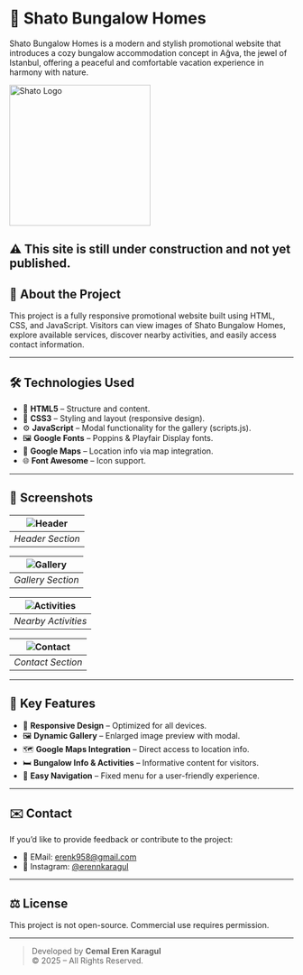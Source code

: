 # 🏡 Shato Bungalow Homes

Shato Bungalow Homes is a modern and stylish promotional website that introduces a cozy bungalow accommodation concept in Ağva, the jewel of Istanbul, offering a peaceful and comfortable vacation experience in harmony with nature.

<img src="https://github.com/user-attachments/assets/427fac19-6bb8-42dc-b79d-4f78639f1f48" alt="Shato Logo" width="250" />


⚠️ This site is still under construction and not yet published.
---

## 🌿 About the Project

This project is a fully responsive promotional website built using HTML, CSS, and JavaScript. Visitors can view images of Shato Bungalow Homes, explore available services, discover nearby activities, and easily access contact information.

---

## 🛠️ Technologies Used

- 🧱 **HTML5** – Structure and content.
- 🎨 **CSS3** – Styling and layout (responsive design).
- ⚙️ **JavaScript** – Modal functionality for the gallery (scripts.js).
- 🖼️ **Google Fonts** – Poppins & Playfair Display fonts.
- 📍 **Google Maps** – Location info via map integration.
- 🌐 **Font Awesome** – Icon support.

---

## 📸 Screenshots

| ![Header](https://github.com/user-attachments/assets/103f6a0b-adb7-43ad-8cf7-eee86f47b81e) |
|:--:|
| *Header Section* |

| ![Gallery](https://github.com/user-attachments/assets/bb9ba4d8-d271-4dd8-99a9-826ee264e8ee) |
|:--:|
| *Gallery Section* |

| ![Activities](https://github.com/user-attachments/assets/32ecbfb2-bda8-448a-907e-3845ad4d2d2f) |
|:--:|
| *Nearby Activities* |

| ![Contact](https://github.com/user-attachments/assets/a314ab77-7b13-4bc3-ab2b-7d781cc063f1) |
|:--:|
| *Contact Section* |

---

## 📌 Key Features

- 🔄 **Responsive Design** – Optimized for all devices.
- 🖼️ **Dynamic Gallery** – Enlarged image preview with modal.
- 🗺️ **Google Maps Integration** – Direct access to location info.
- 🛏️ **Bungalow Info & Activities** –  Informative content for visitors.
- 📲 **Easy Navigation** – Fixed menu for a user-friendly experience.

---

## ✉️ Contact

If you’d like to provide feedback or contribute to the project:

- 📧 EMail: [erenk958@gmail.com](mailto:erenk958@gmail.com)
- 📸 Instagram: [@erennkaragul](https://www.instagram.com/erennkaragul)

---

## ⚖️ License

This project is not open-source. Commercial use requires permission.

---

> Developed by **Cemal Eren Karagul**  
> © 2025 – All Rights Reserved.
